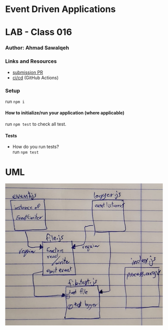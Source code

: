 # Event Driven Applications

# LAB - Class 016

### Author: Ahmad Sawalqeh

### Links and Resources

- [submission PR]()
- [ci/cd]() (GitHub Actions)

### Setup
run `npm i`

#### How to initialize/run your application (where applicable)
run `npm test` to check all test.

#### Tests

- How do you run tests?<br>
  run `npm test`

# UML

![](assert/class16.jpeg)